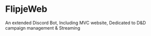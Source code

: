 # FlipjeWeb
An extended Discord Bot, Including MVC website, Dedicated to D&amp;D campaign management &amp; Streaming
